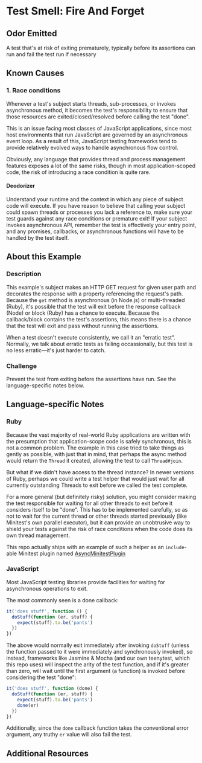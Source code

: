 # Test Smell: Fire And Forget

## Odor Emitted

A test that's at risk of exiting prematurely, typically before its assertions
can run and fail the test run if necessary

## Known Causes

### 1. Race conditions

Whenever a test's subject starts threads, sub-processes, or invokes asynchronous
method, it becomes the test's responsibility to ensure that those resources are
exited/closed/resolved before calling the test "done".

This is an issue facing most classes of JavaScript applications, since most host
environments that run JavaScript are governed by an asynchronous event loop. As
a result of this, JavaScript testing frameworks tend to provide relatively
evolved ways to handle asynchronous flow control.

Obviously, any language that provides thread and process management features
exposes a lot of the same risks, though in most application-scoped code, the
risk of introducing a race condition is quite rare.

#### Deodorizer

Understand your runtime and the context in which any piece of subject code will
execute. If you have reason to believe that calling your subject could spawn
threads or processes you lack a reference to, make sure your test guards against
any race conditions or premature exit! If your subject invokes asynchronous API,
remember the test is effectively your entry point, and any promises, callbacks,
or asynchronous functions will have to be handled by the test itself.

## About this Example

### Description

This example's subject makes an HTTP GET request for given user path and
decorates the response with a property referencing the request's path. Because
the `get` method is asynchronous (in Node.js) or multi-threaded (Ruby), it's
possible that the test will exit before the response callback (Node) or block
(Ruby) has a chance to execute. Because the callback/block contains the test's
assertions, this means there is a chance that the test will exit and pass
without running the assertions.

When a test doesn't execute consistently, we call it an "erratic test".
Normally, we talk about erratic tests as failing occassionally, but this test is
no less erratic—it's just harder to catch.

### Challenge

Prevent the test from exiting before the assertions have run. See the
language-specific notes below.

## Language-specific Notes

### Ruby

Because the vast majority of real-world Ruby applications are written with
the presumption that application-scope code is safely synchronous, this is not a
common problem. The example in this case tried to take things as gently as
possible, with just that in mind, that perhaps the async method would return the
`Thread` it created, allowing the test to call `Thread#join`.

But what if we didn't have access to the thread instance? In newer versions of
Ruby, perhaps we could write a test helper that would just wait for all currently
outstanding Threads to exit before we called the test complete.

For a more general (but definitely risky) solution, you might consider making
the test responsible for waiting for all other threads to exit before it
considers itself to be "done". This has to be implemented carefully, so as not
to wait for the current thread or other threads started previously (like
Minitest's own parallel executor), but it can provide an unobtrusive way to
shield your tests against the risk of race conditions when the code does its own
thread management.

This repo actually ships with an example of such a helper as an `include`-able
Minitest plugin named
[AsyncMinitestPlugin](/support/ruby/async_minitest_plugin.rb)

### JavaScript

Most JavaScript testing libraries provide facilities for waiting for
asynchronous operations to exit.

The most commonly seen is a done callback:

```js
it('does stuff', function () {
  doStuff(function (er, stuff) {
    expect(stuff).to.be('pants')
  })
})
```

The above would normally exit immediately after invoking `doStuff` (unless the
function passed to it were immediately and synchronously invoked), so instead,
frameworks like Jasmine & Mocha (and our own teenytest, which this repo uses)
will inspect the arity of the test function, and if it's greater than zero, will
wait until the first argument (a function) is invoked before considering the
test "done":

```js
it('does stuff', function (done) {
  doStuff(function (er, stuff) {
    expect(stuff).to.be('pants')
    done(er)
  })
})
```

Additionally, since the `done` callback function takes the conventional error
argument, any truthy `er` value will also fail the test.

## Additional Resources

